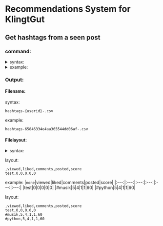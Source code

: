 # Recommendations System for KlingtGut
## Get hashtags from a seen post
### command:
<details>
<summary>syntax:</summary>

```bash
python /location/to/file/hashtags_from_post.py {userid} {postid}
```

</details>

<details>
<summary>example:</summary>

```bash
python hashtags_for_user/hashtags_from_post.py 65846334e4aa365544dd06af 65b111bdd0ba272101646dad
```

</details>

### Output:
#### Filename:
syntax:
```
hashtags-{userid}-.csv
```

example:
```
hashtags-65846334e4aa365544dd06af-.csv
```
#### Filelayout:

<details>
<summary>syntax:</summary>

|`none`|viewed|liked|comments|posted|score|
|:---:|:---:|:---:|:---:|:---:|:---:|
|test|0|0|0|0|0|
|{hashtag}|{a}|{b}|{c}|{d}|{$`a + 10 * b + 5 * c + 10 * d`$}|

</details>

layout:
```
,viewed,liked,comments,posted,score
test,0,0,0,0,0
```

example:
|`none`|viewed|liked|comments|posted|score|
|:---:|:---:|:---:|:---:|:---:|:---:|
|test|0|0|0|0|0|
|#musik|5|4|1|1|60|
|#python|5|4|1|1|60|

layout:
```
,viewed,liked,comments,posted,score
test,0,0,0,0,0
#musik,5,4,1,1,60
#python,5,4,1,1,60
```
